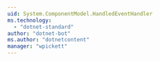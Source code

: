 ```yaml
---
uid: System.ComponentModel.HandledEventHandler
ms.technology: 
  - "dotnet-standard"
author: "dotnet-bot"
ms.author: "dotnetcontent"
manager: "wpickett"
---
```

